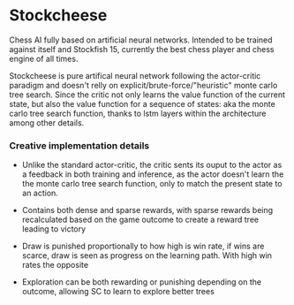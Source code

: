 # Stockcheese
Chess AI fully based on artificial neural networks. Intended to be trained against itself and Stockfish 15, currently the best chess player and chess engine of all times.

Stockcheese is pure artifical neural network following the actor-critic paradigm and doesn't relly on explicit/brute-force/"heuristic" monte carlo tree search. Since the critic not only learns the value function of the current state, but also the value function for a sequence of states: aka the monte carlo tree search function, thanks to lstm layers within the architecture among other details.

### Creative implementation details
- Unlike the standard actor-critic, the critic sents its ouput to the actor as a feedback in both training and inference, as the actor doesn't learn the
the monte carlo tree search function, only to match the present state to an action.

- Contains both dense and sparse rewards, with sparse rewards being recalculated based on the game outcome to create a reward tree leading to victory

- Draw is punished proportionally to how high is win rate, if wins are scarce, draw is seen as progress on the learning path. With high win rates the opposite

- Exploration can be both rewarding or punishing depending on the outcome, allowing SC to learn to explore better trees
